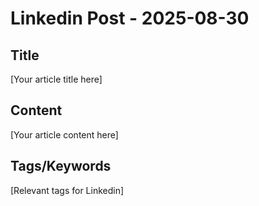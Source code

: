 # Linkedin Post - 2025-08-30

## Title
[Your article title here]

## Content
[Your article content here]

## Tags/Keywords
[Relevant tags for Linkedin]
